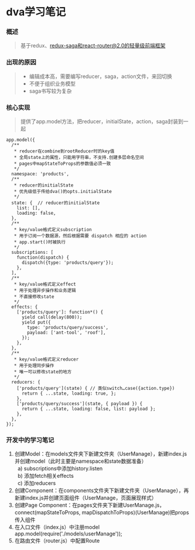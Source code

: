 # dva学习笔记

### 概述
> 基于redux、redux-saga和react-router@2.0的轻量级前端框架

### 出现的原因
> * 编辑成本高，需要编写reducer，saga，action文件，来回切换
> * 不便于组织业务模型
> * saga书写较为复杂

### 核心实现
> 提供了app.model方法，把reducer，initialState，action，saga封装到一起

```
app.model({
  /** 
   * reducer在combine到rootReducer时的key值
   * 全局state上的属性，只能用字符串，不支持.创建多层命名空间
   * pages中mapStateToProps的参数值必须一致
   */
  namespace: 'products',  
  /**
   * reducer的initialState
   * 优先级低于传给dva()的opts.initialState
   */
  state: {  // reducer的initialState
    list: [],
    loading: false,
  },
  /**
   * key/value格式定义subscription
   * 用于订阅一个数据源，然后根据需要 dispatch 相应的 action
   * app.start()时被执行
   */
  subscriptions: [
    function(dispatch) {
      dispatch({type: 'products/query'});
    },
  ],
  /**
   * key/value格式定义effect
   * 用于处理异步操作和业务逻辑
   * 不直接修改state
   */
  effects: {
    ['products/query']: function*() {
      yield call(delay(800));
      yield put({
        type: 'products/query/success',
        payload: ['ant-tool', 'roof'],
      });
    },
  },
  /**
   * key/value格式定义reducer
   * 用于处理同步操作
   * 唯一可以修改state的地方
   */
  reducers: {
    ['products/query'](state) { // 类似switch…case({action.type})
      return { ...state, loading: true, };
    },
    ['products/query/success'](state, { payload }) {
      return { ...state, loading: false, list: payload };
    },
  },
});
```

### 开发中的学习笔记
1. 创建Model：在models文件夹下新建文件夹（UserManage），新建index.js并创建model（此时主要是namespace和state数据准备）   
&nbsp;&nbsp;a) subscriptions中添加history.listen   
&nbsp;&nbsp;b) 添加fetch相关effects   
&nbsp;&nbsp;c) 添加reducers   
2. 创建Component：在components文件夹下新建文件夹（UserManage），再新建index.js并创建页面组件（UserManage，页面展现样式）
3. 创建Page Component：在pages文件夹下新建UserManage.js，connect(mapStateToProps, mapDispatchToProps)(UserManage)把props传入组件
4. 在入口文件（index.js）中注册model app.model(require('./models/userManage')); 
5. 在路由文件（router.js）中配置Route <Route path="/userManage" component={pages.UserManage} breadcrumbName="用户管理"/>
